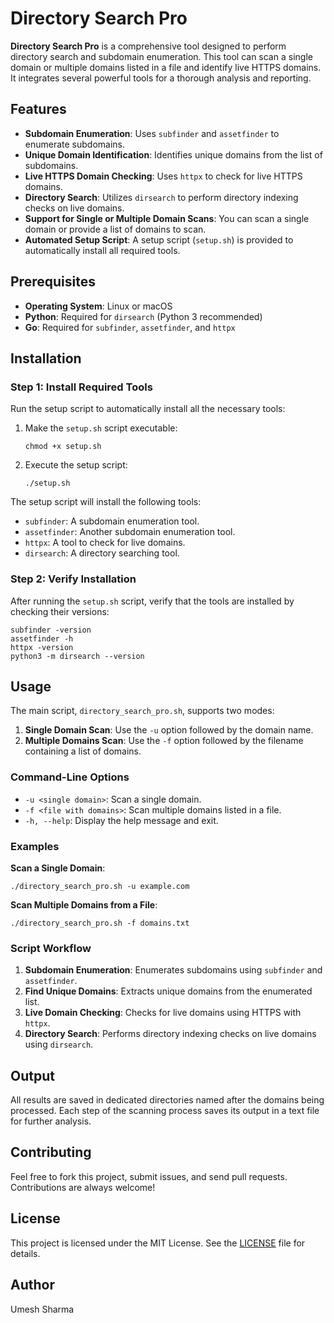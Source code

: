<h1>Directory Search Pro</h1>

<p><strong>Directory Search Pro</strong> is a comprehensive tool designed to perform directory search and subdomain enumeration. This tool can scan a single domain or multiple domains listed in a file and identify live HTTPS domains. It integrates several powerful tools for a thorough analysis and reporting.</p>

<h2>Features</h2>
<ul>
    <li><strong>Subdomain Enumeration</strong>: Uses <code>subfinder</code> and <code>assetfinder</code> to enumerate subdomains.</li>
    <li><strong>Unique Domain Identification</strong>: Identifies unique domains from the list of subdomains.</li>
    <li><strong>Live HTTPS Domain Checking</strong>: Uses <code>httpx</code> to check for live HTTPS domains.</li>
    <li><strong>Directory Search</strong>: Utilizes <code>dirsearch</code> to perform directory indexing checks on live domains.</li>
    <li><strong>Support for Single or Multiple Domain Scans</strong>: You can scan a single domain or provide a list of domains to scan.</li>
    <li><strong>Automated Setup Script</strong>: A setup script (<code>setup.sh</code>) is provided to automatically install all required tools.</li>
</ul>

<h2>Prerequisites</h2>
<ul>
    <li><strong>Operating System</strong>: Linux or macOS</li>
    <li><strong>Python</strong>: Required for <code>dirsearch</code> (Python 3 recommended)</li>
    <li><strong>Go</strong>: Required for <code>subfinder</code>, <code>assetfinder</code>, and <code>httpx</code></li>
</ul>

<h2>Installation</h2>

<h3>Step 1: Install Required Tools</h3>

<p>Run the setup script to automatically install all the necessary tools:</p>

<ol>
    <li>Make the <code>setup.sh</code> script executable:</li>
    <pre><code>chmod +x setup.sh</code></pre>
    <li>Execute the setup script:</li>
    <pre><code>./setup.sh</code></pre>
</ol>

<p>The setup script will install the following tools:</p>
<ul>
    <li><code>subfinder</code>: A subdomain enumeration tool.</li>
    <li><code>assetfinder</code>: Another subdomain enumeration tool.</li>
    <li><code>httpx</code>: A tool to check for live domains.</li>
    <li><code>dirsearch</code>: A directory searching tool.</li>
</ul>

<h3>Step 2: Verify Installation</h3>

<p>After running the <code>setup.sh</code> script, verify that the tools are installed by checking their versions:</p>
<pre><code>subfinder -version
assetfinder -h
httpx -version
python3 -m dirsearch --version</code></pre>

<h2>Usage</h2>

<p>The main script, <code>directory_search_pro.sh</code>, supports two modes:</p>

<ol>
    <li><strong>Single Domain Scan</strong>: Use the <code>-u</code> option followed by the domain name.</li>
    <li><strong>Multiple Domains Scan</strong>: Use the <code>-f</code> option followed by the filename containing a list of domains.</li>
</ol>

<h3>Command-Line Options</h3>

<ul>
    <li><code>-u &lt;single domain&gt;</code>: Scan a single domain.</li>
    <li><code>-f &lt;file with domains&gt;</code>: Scan multiple domains listed in a file.</li>
    <li><code>-h, --help</code>: Display the help message and exit.</li>
</ul>

<h3>Examples</h3>

<div class="command">
<p><strong>Scan a Single Domain</strong>:</p>
<pre><code>./directory_search_pro.sh -u example.com</code></pre>
</div>

<div class="command">
<p><strong>Scan Multiple Domains from a File</strong>:</p>
<pre><code>./directory_search_pro.sh -f domains.txt</code></pre>
</div>

<h3>Script Workflow</h3>
<ol>
    <li><strong>Subdomain Enumeration</strong>: Enumerates subdomains using <code>subfinder</code> and <code>assetfinder</code>.</li>
    <li><strong>Find Unique Domains</strong>: Extracts unique domains from the enumerated list.</li>
    <li><strong>Live Domain Checking</strong>: Checks for live domains using HTTPS with <code>httpx</code>.</li>
    <li><strong>Directory Search</strong>: Performs directory indexing checks on live domains using <code>dirsearch</code>.</li>
</ol>

<h2>Output</h2>

<p>All results are saved in dedicated directories named after the domains being processed. Each step of the scanning process saves its output in a text file for further analysis.</p>

<h2>Contributing</h2>

<p>Feel free to fork this project, submit issues, and send pull requests. Contributions are always welcome!</p>

<h2>License</h2>

<p>This project is licensed under the MIT License. See the <a href="LICENSE">LICENSE</a> file for details.</p>

<h2>Author</h2>

<p>Umesh Sharma</p>

</body>
</html>
